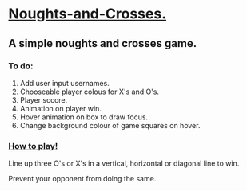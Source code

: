 <h1> <ins> Noughts-and-Crosses. </ins> </h1>
<h2> A simple noughts and crosses game. </h2>
<h3> To do: </h3>
<ol>
  <li> Add user input usernames. </li> 
  <li> Chooseable player colous for X's and O's. </li>
  <li>Player sccore.</li>
  <li>Animation on player win.</li>
  <li>Hover animation on box to draw focus.</li>
  <li>Change background colour of game squares on hover. </li>
</ol>

<h3><ins> How to play!</ins></h3>

  <p>Line up three O's or X's in a vertical, horizontal or diagonal line to win.</p> 
  <p>Prevent your opponent from doing the same.</p>

